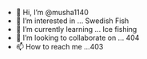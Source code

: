 - 👋 Hi, I’m @musha1140
- 👀 I’m interested in ... Swedish Fish
- 🌱 I’m currently learning ... Ice fishing
- 💞️ I’m looking to collaborate on ... 404
- 📫 How to reach me ...403

<!---
musha1140/musha1140 is a ✨ special ✨ repository because its `README.md` (this file) appears on your GitHub profile.
You can click the Preview link to take a look at your changes.
--->
